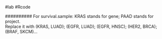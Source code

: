 #lab
#Rcode

##########
For survival.sample:
  KRAS stands for gene; PAAD stands for project.  
  Replace it with (KRAS, LUAD); (EGFR, LUAD); (EGFR, HNSC); (HER2, BRCA); (BRAF, SKCM)...
